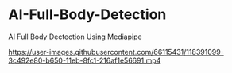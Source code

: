 # AI-Full-Body-Detection
 AI Full Body Dectection Using Mediapipe 

https://user-images.githubusercontent.com/66115431/118391099-3c492e80-b650-11eb-8fc1-216af1e56691.mp4
